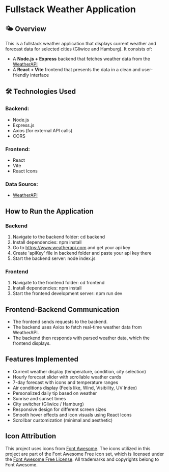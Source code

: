 # Fullstack Weather Application

## 🌤️ Overview

This is a fullstack weather application that displays current weather and forecast data for selected cities (Gliwice and Hamburg). It consists of:

- A **Node.js + Express** backend that fetches weather data from the [WeatherAPI](https://www.weatherapi.com/)
- A **React + Vite** frontend that presents the data in a clean and user-friendly interface

## 🛠️ Technologies Used

### Backend:

- Node.js
- Express.js
- Axios (for external API calls)
- CORS

### Frontend:

- React
- Vite
- React Icons

### Data Source:

- [WeatherAPI](https://www.weatherapi.com/)

## How to Run the Application

### Backend

1. Navigate to the backend folder:
   cd backend
2. Install dependencies:
   npm install
3. Go to https://www.weatherapi.com and get your api key
4. Create 'apiKey' file in backend folder and paste your api key there
5. Start the backend server:
   node index.js

### Frontend

1. Navigate to the frontend folder:
   cd frontend
2. Install dependencies:
   npm install
3. Start the frontend development server:
   npm run dev

## Frontend-Backend Communication

- The frontend sends requests to the backend.
- The backend uses Axios to fetch real-time weather data from WeatherAPI.
- The backend then responds with parsed weather data, which the frontend displays.

## Features Implemented

- Current weather display (temperature, condition, city selection)
- Hourly forecast slider with scrollable weather cards
- 7-day forecast with icons and temperature ranges
- Air conditions display (Feels like, Wind, Visibility, UV Index)
- Personalized daily tip based on weather
- Sunrise and sunset times
- City switcher (Gliwice / Hamburg)
- Responsive design for different screen sizes
- Smooth hover effects and icon visuals using React Icons
- Scrollbar customization (minimal and aesthetic)

## Icon Attribution

This project uses icons from [Font Awesome](https://fontawesome.com). The icons utilized in this project are part of the Font Awesome Free icon set, which is licensed under the [Font Awesome Free License](https://fontawesome.com/license/free). All trademarks and copyrights
belong to Font Awesome.

